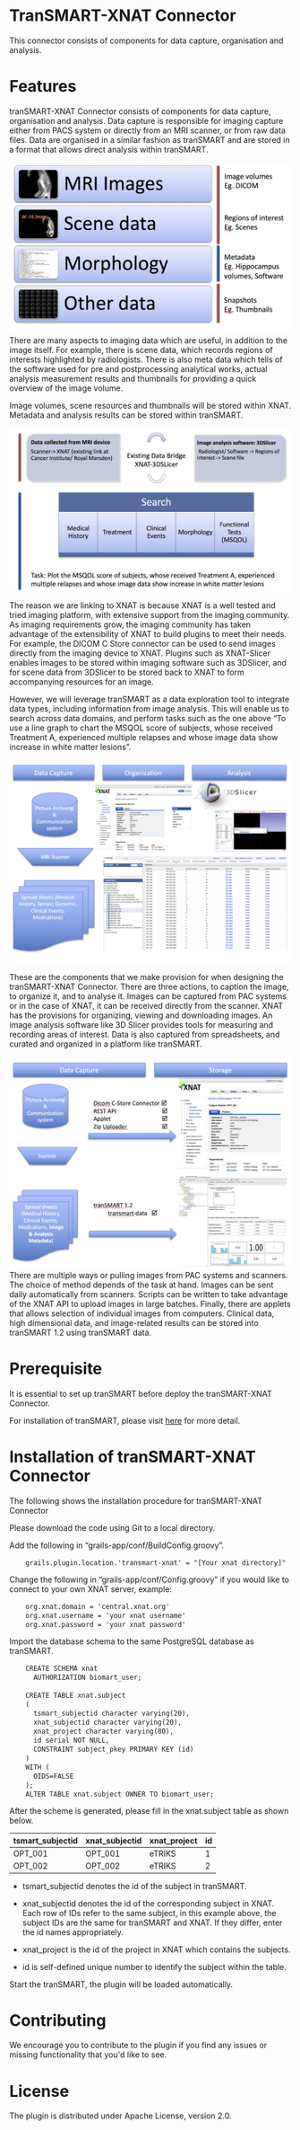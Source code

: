 # TranSMART-XNAT Connector
This connector consists of components for data capture, organisation and analysis. 

# Features
tranSMART-XNAT Connector consists of components for data capture, organisation and analysis. Data capture is responsible for imaging capture either from PACS system or directly from an MRI scanner, or from raw data files. Data are organised in a similar fashion as tranSMART and are stored in a format that allows direct analysis within tranSMART. 

![](images/1.png?raw=true)
There are many aspects to imaging data which are useful, in addition to the image itself. For example, there is scene data, which records regions of interests highlighted by radiologists. There is also meta data which tells of the software used for pre and postprocessing analytical works, actual analysis measurement results and thumbnails for providing a quick overview of the image volume. 

Image volumes, scene resources and thumbnails will be stored within XNAT. Metadata and analysis results can be stored within tranSMART.

![](images/2.png?raw=true)

The reason we are linking to XNAT is because XNAT is a well tested and tried imaging platform, with extensive support from the imaging community. As imaging requirements grow, the imaging community has taken advantage of the extensibility of XNAT to build plugins to meet their needs. For example, the DICOM C Store connector can be used to send images directly from the imaging device to XNAT. Plugins such as XNAT-Slicer enables images to be stored within imaging software such as 3DSlicer, and for scene data from 3DSlicer to be stored back to XNAT to form accompanying resources for an image.

However, we will leverage tranSMART as a data exploration tool to integrate data types, including information from image analysis. This will enable us to search across data domains, and perform tasks such as the one above “To use a line graph to chart the MSQOL score of subjects, whose received Treatment A, experienced multiple relapses and whose image data show increase in white matter lesions”. 

![](images/3.png?raw=true)

These are the components that we make provision for when designing the tranSMART-XNAT Connector. There are three actions, to caption the image, to organize it, and to analyse it. Images can be captured from PAC systems or in the case of XNAT, it can be received directly from the scanner. XNAT has the provisions for organizing, viewing and downloading images. An image analysis software like 3D Slicer provides tools for measuring and recording areas of interest. Data is also captured from spreadsheets, and curated and organized in a platform like tranSMART.

![](images/4.png?raw=true)
There are multiple ways or pulling images from PAC systems and scanners. The choice of method depends of the task at hand. Images can be sent daily automatically from scanners. Scripts can be written to take advantage of the XNAT API to upload images in large batches. Finally, there are applets that allows selection of individual images from computers. Clinical data, high dimensional data, and image-related results can be stored into tranSMART 1.2 using tranSMART data.

# Prerequisite 

It is essential to set up tranSMART before deploy the tranSMART-XNAT Connector.

For installation of tranSMART, please visit [here](https://wiki.transmartfoundation.org/display/TSMTGPL/tranSMART+1.2+INSTALLATION+NOTES+ON+UBUNTU) for more detail. 

# Installation of tranSMART-XNAT Connector

The following shows the installation procedure for tranSMART-XNAT Connector

Please download the code using Git to a local directory.

Add the following in “grails-app/conf/BuildConfig.groovy”.

````
    grails.plugin.location.'transmart-xnat' = "[Your xnat directory]"
````

Change the following in “grails-app/conf/Config.groovy” if you would like to connect to your own XNAT server, example:
````
    org.xnat.domain = 'central.xnat.org'
    org.xnat.username = 'your xnat username'
    org.xnat.password = 'your xnat password'
```` 
Import the database schema to the same PostgreSQL database as tranSMART.
````
    CREATE SCHEMA xnat
      AUTHORIZATION biomart_user;

    CREATE TABLE xnat.subject
    (
      tsmart_subjectid character varying(20),
      xnat_subjectid character varying(20),
      xnat_project character varying(80),
      id serial NOT NULL,
      CONSTRAINT subject_pkey PRIMARY KEY (id)
    )
    WITH (
      OIDS=FALSE
    );
    ALTER TABLE xnat.subject OWNER TO biomart_user;
````
After the scheme is generated, please fill in the xnat.subject table as shown below.

| tsmart_subjectid | xnat_subjectid | xnat_project | id |
| --- | --- | --- | --- |
| OPT_001 | OPT_001 | eTRIKS | 1 |
| OPT_002 | OPT_002 | eTRIKS | 2 |

* tsmart_subjectid denotes the id of the subject in tranSMART. 

* xnat_subjectid denotes the id of the corresponding subject in XNAT. Each row of IDs refer to the same subject, in this example above, the subject IDs are the same for tranSMART and XNAT. If they differ, enter the id names appropriately. 

* xnat_project is the id of the project in XNAT which contains the subjects.

* id is self-defined unique number to identify the subject within the table.

Start the tranSMART, the plugin will be loaded automatically.

# Contributing

We encourage you to contribute to the plugin if you find any issues or missing
functionality that you'd like to see. 

# License

The plugin is distributed under Apache License, version 2.0.
